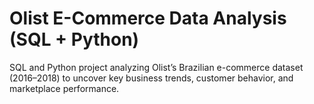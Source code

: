 # Olist E-Commerce Data Analysis (SQL + Python)
SQL and Python project analyzing Olist’s Brazilian e-commerce dataset (2016–2018) to uncover key business trends, customer behavior, and marketplace performance.
